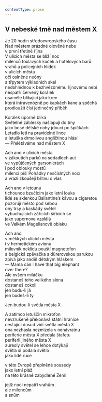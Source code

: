 ```yaml
---
contentType: prose
---
```


## V nebeské tmě nad městem X

Je 20 hodin středoevropského času  
Nad městem prázdné olověné nebe  
v první třetině října  
V ulicích města se blíží noc  
milenců toulavých koček a hotelových barů  
vrahů a policejních hlídek  
v ulicích města  
oči oslněné neóny  
a třpytem výkladních skel  
nedohlédnou k bezhvězdnému říjnovému nebi  
nespatří červený korálek  
osaměle blikající jako krev  
která intravenózně po kapkách kane a spěchá  
prodloužit čísi jedinečný příběh

Korálek úporně bliká  
Světelné záblesky našlapují do tmy  
jako bosé dětské nohy jdoucí po špičkách  
Letadlo letí na pravidelné lince  
a letuška drmolivou angličtinou hlásí  
— Přelétáváme nad městem X

Ach ano v ulicích města  
v zákoutích parků na sedadlech aut  
ve vypůjčených garsoniérách  
i pod oblouky mostů  
milenci píší Pohádky nesčíslných nocí  
a vrazi zkoušejí břitvu o vlas

Ach ano v letounu  
tichounce bzučícím jako letní louka  
lidé se sklenkou Ballantine’s kávou a cigaretou  
pozorují město pod sebou  
ony trsy a kaskády světel  
vybuchujících zářících šířících se  
jako supernova vzplálá  
ve Velkém Magellanově oblaku

Ach ano  
v měkkých ulicích města  
i v hermetickém avionu  
milovník neklidu pouští magnetofon  
a belgická zpěvačka s dürerovskou parukou  
zpívá jako anděl dětským hláskem  
— Mama can I have that big elephant  
over there?  
Ale ovšem miláčku  
dostaneš toho velikého slona  
dostaneš cokoli  
jen budu-li já  
jen budeš-li ty

Jen budou-li světla města X

A zatímco letuščin mikrofon  
nevzrušeně překonává státní hranice  
cestující dosud vidí světla města X  
ona nezhasla nezmizela v nenávratnu  
periferie města X předala štafetu  
periferii jiného města X  
aureoly světel se lehce dotýkají  
světla si podala světlo  
jako lidé ruce

v této Evropě přeplněné sousedy  
jako letní pláž  
na této krásné zabydlené Zemi

jejíž noci nepatří vrahům  
ale milencům  
a snům
